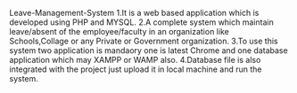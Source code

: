 Leave-Management-System
1.It is a web based application which is developed using PHP and MYSQL.
2.A complete system which maintain leave/absent of the employee/faculty in an organization like Schools,Collage or any Private or Government organization.
3.To use this system two application is mandaory one is latest Chrome and one database application which may XAMPP or WAMP also.
4.Database file is also integrated with the project just upload it in local machine and run the system.
